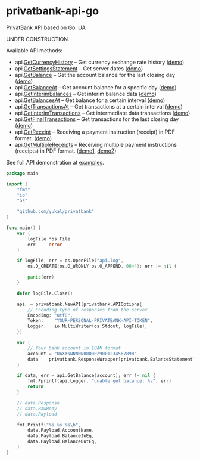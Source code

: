 # privatbank-api-go
PrivatBank API based on Go. [UA](README.UA.md)

UNDER CONSTRUCTION.

Available API methods:
- api.[GetCurrencyHistory](api_currency.go#L123)       – Get currency exchange rate history ([demo](./examples/presentation.go#L180))
- api.[GetSettingsStatement](api_statements.go#L166)   – Get server dates ([demo](./examples/presentation.go#L36))
- api.[GetBalance](api_statements.go#L206)             – Get the account balance for the last closing day ([demo](./examples/presentation.go#L164))
- api.[GetBalanceAt](api_statements.go#L252)           – Get account balance for a specific day ([demo](./examples/presentation.go#L118))
- api.[GetInterimBalances](api_statements.go#L318)     – Get interim balance data ([demo](./examples/presentation.go#L146))
- api.[GetBalancesAt](api_statements.go#L355)          – Get balance for a certain interval ([demo](./examples/presentation.go#L127))
- api.[GetTransactionsAt](api_statements.go#L395)      – Get transactions at a certain interval ([demo](./examples/presentation.go#L52))
- api.[GetInterimTransactions](api_statements.go#L434) – Get intermediate data transactions ([demo](./examples/presentation.go#L72))
- api.[GetFinalTransactions](api_statements.go#L468)   – Get transactions for the last closing day ([demo](./examples/presentation.go#L90))
- api.[GetReceipt](api_payment.go#L32)                 – Receiving a payment instruction (receipt) in PDF format. ([demo](./examples/presentation.go#L310))
- api.[GetMultipleReceipts](api_payment.go#L76)        – Receiving multiple payment instructions (receipts) in PDF format. ([demo1](./examples/presentation.go#L345), [demo2](./examples/presentation.go#L395))

See full API demonstration at [examples](./examples/).

```go
package main

import (
	"fmt"
	"io"
	"os"

	"github.com/yukal/privatbank"
)

func main() {
	var (
		logFile *os.File
		err     error
	)

	if logFile, err = os.OpenFile("api.log",
		os.O_CREATE|os.O_WRONLY|os.O_APPEND, 0644); err != nil {

		panic(err)
	}

	defer logFile.Close()

	api := privatbank.NewAPI(privatbank.APIOptions{
        // Encoding type of responses from the server
		Encoding: "utf8",
		Token:    "YOUR-PERSONAL-PRIVATBANK-API-TOKEN",
		Logger:   io.MultiWriter(os.Stdout, logFile),
	})

	var (
        // Your bank account in IBAN format
		account = "UAXXNNNNNN0000029001234567890"
		data    privatbank.ResponseWrapper[privatbank.BalanceStatement]
	)

	if data, err = api.GetBalance(account); err != nil {
		fmt.Fprintf(api.Logger, "unable get balance: %v", err)
		return
	}

	// data.Response
	// data.RawBody
	// data.Payload

	fmt.Printf("%s %s %s\b",
		data.Payload.AccountName,
		data.Payload.BalanceInEq,
		data.Payload.BalanceOutEq,
	)
}
```
